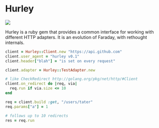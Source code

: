# Hurley

![](http://comicstheblog.com/wp-content/uploads/2013/10/Hurley-Run.gif)

Hurley is a ruby gem that provides a common interface for working with different
HTTP adapters.  It is an evolution of Faraday, with rethought internals.

```ruby
client = Hurley::Client.new "https://api.github.com"
client.user_agent = "hurley v0.1"
client.header["blah"] = "is set on every request"

client.adapter = Hurley::TestAdapter.new

# like CheckRedirect http://golang.org/pkg/net/http/#Client
client.on_redirect do |req, via|
  req.run if via.size <= 10
end

req = client.build :get, "/users/tater"
req.params["a"] = 1

# follows up to 10 redirects
res = req.run
```
